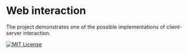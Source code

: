 # Web interaction

The project demonstrates one of the possible implementations of client-server interaction.

[![MIT License](https://img.shields.io/badge/License-MIT-green.svg)](https://choosealicense.com/licenses/mit/)
